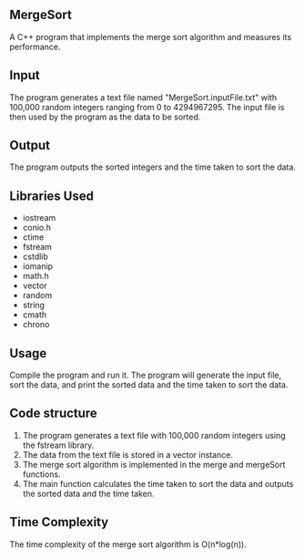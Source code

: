 ## MergeSort
A C++ program that implements the merge sort algorithm and measures its performance.

## Input
The program generates a text file named "MergeSort.inputFile.txt" with 100,000 random integers ranging from 0 to 4294967295. The input file is then used by the program as the data to be sorted.

## Output
The program outputs the sorted integers and the time taken to sort the data.

## Libraries Used
- iostream
- conio.h
- ctime
- fstream
- cstdlib
- iomanip
- math.h
- vector
- random
- string
- cmath
- chrono

## Usage
Compile the program and run it. The program will generate the input file, sort the data, and print the sorted data and the time taken to sort the data.

## Code structure
1. The program generates a text file with 100,000 random integers using the fstream library.
2. The data from the text file is stored in a vector instance.
3. The merge sort algorithm is implemented in the merge and mergeSort functions.
4. The main function calculates the time taken to sort the data and outputs the sorted data and the time taken.

## Time Complexity
The time complexity of the merge sort algorithm is O(n*log(n)).